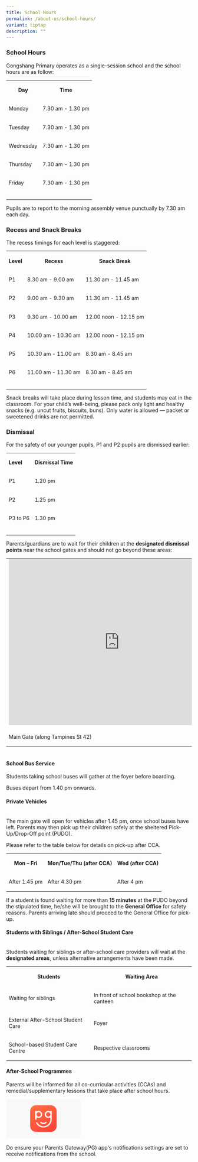 ```yaml
---
title: School Hours
permalink: /about-us/school-hours/
variant: tiptap
description: ""
---
```

<h3><strong>School Hours</strong></h3>
<p>Gongshang Primary operates as a single-session school and the school hours
are as follow:</p>
<table style="minWidth: 50px">
<colgroup>
<col>
<col>
</colgroup>
<tbody>
<tr>
<th rowspan="1" colspan="1">
<p>Day</p>
</th>
<th rowspan="1" colspan="1">
<p>Time</p>
</th>
</tr>
<tr>
<td rowspan="1" colspan="1">
<p>Monday</p>
</td>
<td rowspan="1" colspan="1">
<p>7.30 am - 1.30 pm</p>
</td>
</tr>
<tr>
<td rowspan="1" colspan="1">
<p>Tuesday</p>
</td>
<td rowspan="1" colspan="1">
<p>7.30 am - 1.30 pm</p>
</td>
</tr>
<tr>
<td rowspan="1" colspan="1">
<p>Wednesday</p>
</td>
<td rowspan="1" colspan="1">
<p>7.30 am - 1.30 pm</p>
</td>
</tr>
<tr>
<td rowspan="1" colspan="1">
<p>Thursday</p>
</td>
<td rowspan="1" colspan="1">
<p>7.30 am - 1.30 pm</p>
</td>
</tr>
<tr>
<td rowspan="1" colspan="1">
<p>Friday</p>
</td>
<td rowspan="1" colspan="1">
<p>7.30 am - 1.30 pm</p>
</td>
</tr>
<tr>
<td rowspan="1" colspan="1">
<p></p>
</td>
<td rowspan="1" colspan="1">
<p></p>
</td>
</tr>
</tbody>
</table>
<p>Pupils are to report to the morning assembly venue punctually by 7.30
am each day.</p>
<h3><strong>Recess and Snack Breaks</strong></h3>
<p>The recess timings for each level is staggered:</p>
<table style="minWidth: 75px">
<colgroup>
<col>
<col>
<col>
</colgroup>
<tbody>
<tr>
<th rowspan="1" colspan="1">
<p>Level</p>
</th>
<th rowspan="1" colspan="1">
<p>Recess</p>
</th>
<th rowspan="1" colspan="1">
<p>Snack Break</p>
</th>
</tr>
<tr>
<td rowspan="1" colspan="1">
<p>P1</p>
</td>
<td rowspan="1" colspan="1">
<p>8.30 am - 9.00 am</p>
</td>
<td rowspan="1" colspan="1">
<p>11.30 am - 11.45 am</p>
</td>
</tr>
<tr>
<td rowspan="1" colspan="1">
<p>P2</p>
</td>
<td rowspan="1" colspan="1">
<p>9.00 am - 9.30 am</p>
</td>
<td rowspan="1" colspan="1">
<p>11.30 am - 11.45 am</p>
</td>
</tr>
<tr>
<td rowspan="1" colspan="1">
<p>P3</p>
</td>
<td rowspan="1" colspan="1">
<p>9.30 am - 10.00 am</p>
</td>
<td rowspan="1" colspan="1">
<p>12.00 noon - 12.15 pm</p>
</td>
</tr>
<tr>
<td rowspan="1" colspan="1">
<p>P4</p>
</td>
<td rowspan="1" colspan="1">
<p>10.00 am - 10.30 am</p>
</td>
<td rowspan="1" colspan="1">
<p>12.00 noon - 12.15 pm</p>
</td>
</tr>
<tr>
<td rowspan="1" colspan="1">
<p>P5</p>
</td>
<td rowspan="1" colspan="1">
<p>10.30 am - 11.00 am</p>
</td>
<td rowspan="1" colspan="1">
<p>8.30 am - 8.45 am</p>
</td>
</tr>
<tr>
<td rowspan="1" colspan="1">
<p>P6</p>
</td>
<td rowspan="1" colspan="1">
<p>11.00 am - 11.30 am</p>
</td>
<td rowspan="1" colspan="1">
<p>8.30 am - 8.45 am</p>
</td>
</tr>
<tr>
<td rowspan="1" colspan="1">
<p></p>
</td>
<td rowspan="1" colspan="1">
<p></p>
</td>
<td rowspan="1" colspan="1">
<p></p>
</td>
</tr>
</tbody>
</table>
<p>Snack breaks will take place during lesson time, and students may eat
in the classroom. For your child’s well-being, please pack only light and
healthy snacks (e.g. uncut fruits, biscuits, buns). Only water is allowed
— packet or sweetened drinks are not permitted.</p>
<h3><strong>Dismissal</strong></h3>
<p>For the safety of our younger pupils, P1 and P2 pupils are dismissed earlier:&nbsp;</p>
<table style="minWidth: 50px">
<colgroup>
<col>
<col>
</colgroup>
<tbody>
<tr>
<td rowspan="1" colspan="1">
<p><strong>Level</strong>
</p>
</td>
<td rowspan="1" colspan="1">
<p><strong>Dismissal Time</strong>
</p>
</td>
</tr>
<tr>
<td rowspan="1" colspan="1">
<p>P1</p>
</td>
<td rowspan="1" colspan="1">
<p>1.20 pm</p>
</td>
</tr>
<tr>
<td rowspan="1" colspan="1">
<p>P2</p>
</td>
<td rowspan="1" colspan="1">
<p>1.25 pm</p>
</td>
</tr>
<tr>
<td rowspan="1" colspan="1">
<p>P3 to P6</p>
</td>
<td rowspan="1" colspan="1">
<p>1.30 pm</p>
</td>
</tr>
<tr>
<td rowspan="1" colspan="1">
<p></p>
</td>
<td rowspan="1" colspan="1">
<p></p>
</td>
</tr>
</tbody>
</table>
<p>Parents/guardians are to wait for their children at the <strong>designated dismissal points</strong> near
the school gates and should not go beyond these areas:</p>
<table style="minWidth: 50px">
<colgroup>
<col>
<col>
</colgroup>
<tbody>
<tr>
<td rowspan="1" colspan="1">
<div class="iframe-wrapper">
<iframe style="border:0;" height="450" width="600" allowfullscreen="true" frameborder="0" src="https://www.google.com/maps/d/u/0/embed?mid=1aksC-FGv0sJUpGpD3tDEq2aANdNghl0&amp;ehbc=2E312F&amp;noprof=1&amp;ll=1.35756,103.95018&amp;z=19&amp;t=m"></iframe>
</div>
</td>
<td rowspan="1" colspan="1">
<div class="iframe-wrapper">
<iframe style="border:0;" height="450" width="600" allowfullscreen="true" frameborder="0" src="https://www.google.com/maps/d/u/0/embed?mid=1aksC-FGv0sJUpGpD3tDEq2aANdNghl0&amp;ehbc=2E312F&amp;noprof=1&amp;ll=1.35685,103.94887&amp;z=19&amp;t=m"></iframe>
</div>
</td>
</tr>
<tr>
<td rowspan="1" colspan="1">
<p>Main Gate (along Tampines St 42)</p>
</td>
<td rowspan="1" colspan="1">
<p>Side Gate (Tampines Ave 7)</p>
</td>
</tr>
</tbody>
</table>
<h4><br><strong>School Bus Service</strong></h4>
<p>Students taking school buses will gather at the foyer before boarding.</p>
<p>Buses depart from 1.40 pm onwards.</p>
<p></p>
<h4><strong>Private Vehicles</strong></h4>
<p>
<br>The main gate will open for vehicles after 1.45 pm, once school buses
have left. Parents may then pick up their children safely at the sheltered
Pick-Up/Drop-Off point (PUDO).</p>
<p>Please refer to the table below for details on pick-up after CCA.</p>
<table style="minWidth: 75px">
<colgroup>
<col>
<col>
<col>
</colgroup>
<tbody>
<tr>
<th rowspan="1" colspan="1">
<p>Mon – Fri</p>
</th>
<th rowspan="1" colspan="1">
<p>Mon/Tue/Thu (after CCA)</p>
</th>
<th rowspan="1" colspan="1">
<p>Wed (after CCA)</p>
</th>
</tr>
<tr>
<td rowspan="1" colspan="1">
<p>After 1.45 pm</p>
</td>
<td rowspan="1" colspan="1">
<p>After 4.30 pm</p>
</td>
<td rowspan="1" colspan="1">
<p>After 4 pm</p>
</td>
</tr>
</tbody>
</table>
<p>If a student is found waiting for more than <strong>15 minutes</strong> at
the PUDO beyond the stipulated time, he/she will be brought to the <strong>General Office</strong> for
safety reasons. Parents arriving late should proceed to the General Office
for pick-up.</p>
<p></p>
<h4><strong>Students with Siblings / After-School Student Care</strong></h4>
<p>
<br>Students waiting for siblings or after-school care providers will wait
at the <strong>designated areas</strong>, unless alternative arrangements
have been made.</p>
<table style="minWidth: 50px">
<colgroup>
<col>
<col>
</colgroup>
<tbody>
<tr>
<th rowspan="1" colspan="1">
<p>Students</p>
</th>
<th rowspan="1" colspan="1">
<p>Waiting Area</p>
</th>
</tr>
<tr>
<td rowspan="1" colspan="1">
<p>Waiting for siblings</p>
</td>
<td rowspan="1" colspan="1">
<p>In front of school bookshop at the canteen</p>
</td>
</tr>
<tr>
<td rowspan="1" colspan="1">
<p>External After-School Student Care</p>
</td>
<td rowspan="1" colspan="1">
<p>Foyer</p>
</td>
</tr>
<tr>
<td rowspan="1" colspan="1">
<p>School-based Student Care Centre</p>
</td>
<td rowspan="1" colspan="1">
<p>Respective classrooms</p>
</td>
</tr>
</tbody>
</table>
<h4><strong>After-School Programmes</strong></h4>
<p>Parents will be informed for all co-curricular activities (CCAs) and remedial/supplementary
lessons that take place after school hours.</p>
<p></p>
<div class="isomer-image-wrapper">
<img style="width: 40%;" height="auto" width="100%" alt="" src="/images/2024 uploads/1200x630wa.png">
</div>
<p>Do ensure your Parents Gateway(PG) app's notifications settings are set
to receive notifications from the school.</p>
<p></p>
<p></p>